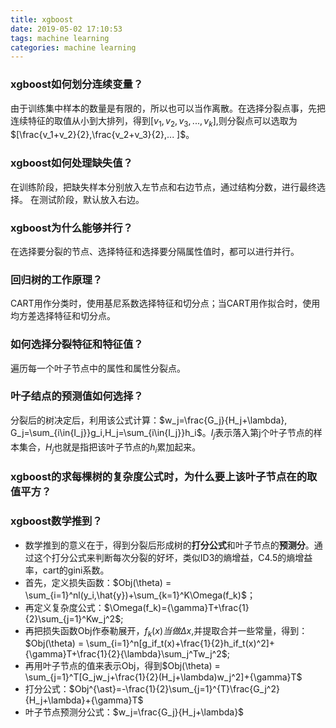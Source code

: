 ```yaml
---
title: xgboost
date: 2019-05-02 17:10:53
tags: machine learning
categories: machine learning
---
```


### xgboost如何划分连续变量？
由于训练集中样本的数量是有限的，所以也可以当作离散。在选择分裂点事，先把连续特征的取值从小到大排列，得到$[v_1,v_2,v_3,...,v_k]$,则分裂点可以选取为$[\frac{v_1+v_2}{2},\frac{v_2+v_3}{2},... ]$。
### xgboost如何处理缺失值？
在训练阶段，把缺失样本分别放入左节点和右边节点，通过结构分数，进行最终选择。
在测试阶段，默认放入右边。
### xgboost为什么能够并行？
在选择要分裂的节点、选择特征和选择要分隔属性值时，都可以进行并行。
### 回归树的工作原理？
CART用作分类时，使用基尼系数选择特征和切分点；当CART用作拟合时，使用均方差选择特征和切分点。

### 如何选择分裂特征和特征值？
遍历每一个叶子节点中的属性和属性分裂点。

### 叶子结点的预测值如何选择？
分裂后的树决定后，利用该公式计算：$w_j=\frac{G_j}{H_j+\lambda}, G_j=\sum_{i\in{I_j}}g_i,H_j=\sum_{i\in{I_j}}h_i$。$I_j$表示落入第j个叶子节点的样本集合，$H_j$也就是指把该叶子节点的$h_i$累加起来。

### xgboost的求每棵树的复杂度公式时，为什么要上该叶子节点在的取值平方？

### xgboost数学推到？
- 数学推到的意义在于，得到分裂后形成树的**打分公式**和叶子节点的**预测分**。通过这个打分公式来判断每次分裂的好坏，类似ID3的熵增益，C4.5的熵增益率，cart的gini系数。
- 首先，定义损失函数：$Obj(\theta) = \sum_{i=1}^nl(y_i,\hat{y})+\sum_{k=1}^K\Omega(f_k)$；
- 再定义复杂度公式：$\Omega(f_k)={\gamma}T+\frac{1}{2}\sum_{j=1}^Kw_j^2$;
- 再把损失函数Obj作泰勒展开，$f_k(x)当做{\Delta}x$,并提取合并一些常量，得到：$Obj(\theta) = \sum_{i=1}^n[g_if_t(x)+\frac{1}{2}h_if_t(x)^2]+{\gamma}T+\frac{1}{2}{\lambda}\sum_j^Tw_j^2$;
- 再用叶子节点的值来表示Obj，得到$Obj(\theta) = \sum_{j=1}^T[G_jw_j+\frac{1}{2}(H_j+\lambda)w_j^2]+{\gamma}T$
- 打分公式：$Obj^{\ast}=-\frac{1}{2}\sum_{j=1}^{T}\frac{G_j^2}{H_j+\lambda}+{\gamma}T$
- 叶子节点预测分公式：$w_j=\frac{G_j}{H_j+\lambda}$

